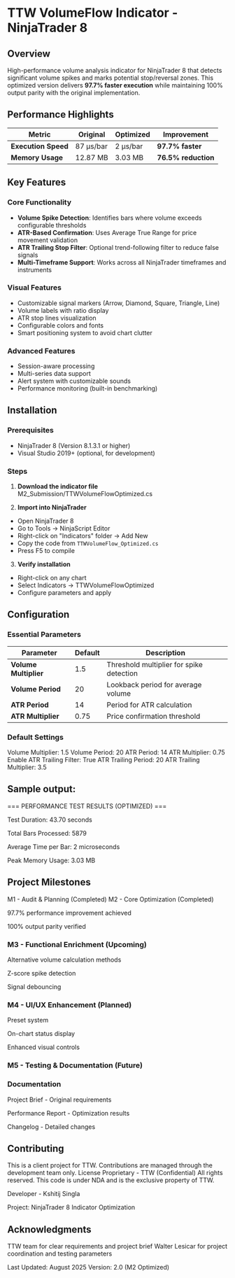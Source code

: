 # TTW VolumeFlow Indicator - NinjaTrader 8

## Overview

High-performance volume analysis indicator for NinjaTrader 8 that detects significant volume spikes and marks potential stop/reversal zones. This optimized version delivers **97.7% faster execution** while maintaining 100% output parity with the original implementation.

## Performance Highlights

| Metric | Original | Optimized | Improvement |
|--------|----------|-----------|-------------|
| **Execution Speed** | 87 μs/bar | 2 μs/bar | **97.7% faster** |
| **Memory Usage** | 12.87 MB | 3.03 MB | **76.5% reduction** |

## Key Features

### Core Functionality
- **Volume Spike Detection**: Identifies bars where volume exceeds configurable thresholds
- **ATR-Based Confirmation**: Uses Average True Range for price movement validation
- **ATR Trailing Stop Filter**: Optional trend-following filter to reduce false signals
- **Multi-Timeframe Support**: Works across all NinjaTrader timeframes and instruments

### Visual Features
- Customizable signal markers (Arrow, Diamond, Square, Triangle, Line)
- Volume labels with ratio display
- ATR stop lines visualization
- Configurable colors and fonts
- Smart positioning system to avoid chart clutter

### Advanced Features
- Session-aware processing
- Multi-series data support
- Alert system with customizable sounds
- Performance monitoring (built-in benchmarking)

## Installation

### Prerequisites
- NinjaTrader 8 (Version 8.1.3.1 or higher)
- Visual Studio 2019+ (optional, for development)

### Steps

1. **Download the indicator file**
M2_Submission/TTWVolumeFlowOptimized.cs

2. **Import into NinjaTrader**
- Open NinjaTrader 8
- Go to Tools -> NinjaScript Editor
- Right-click on "Indicators" folder -> Add New
- Copy the code from `TTWVolumeFlow_Optimized.cs`
- Press F5 to compile

3. **Verify installation**
- Right-click on any chart
- Select Indicators -> TTWVolumeFlowOptimized
- Configure parameters and apply

## Configuration

### Essential Parameters

| Parameter | Default | Description |
|-----------|---------|-------------|
| **Volume Multiplier** | 1.5 | Threshold multiplier for spike detection |
| **Volume Period** | 20 | Lookback period for average volume |
| **ATR Period** | 14 | Period for ATR calculation |
| **ATR Multiplier** | 0.75 | Price confirmation threshold |

### Default Settings
Volume Multiplier: 1.5
Volume Period: 20
ATR Period: 14
ATR Multiplier: 0.75
Enable ATR Trailing Filter: True
ATR Trailing Period: 20
ATR Trailing Multiplier: 3.5

## Sample output:
=== PERFORMANCE TEST RESULTS (OPTIMIZED) ===

Test Duration: 43.70 seconds

Total Bars Processed: 5879

Average Time per Bar: 2 microseconds

Peak Memory Usage: 3.03 MB

## Project Milestones

 M1 - Audit & Planning (Completed)
 M2 - Core Optimization (Completed)

97.7% performance improvement achieved

100% output parity verified


 ### M3 - Functional Enrichment (Upcoming)

Alternative volume calculation methods

Z-score spike detection

Signal debouncing


 ### M4 - UI/UX Enhancement (Planned)

Preset system

On-chart status display

Enhanced visual controls


 ### M5 - Testing & Documentation (Future)

### Documentation

Project Brief - Original requirements

Performance Report - Optimization results

Changelog - Detailed changes

## Contributing

This is a client project for TTW. Contributions are managed through the development team only.
License
Proprietary - TTW (Confidential)
All rights reserved. This code is under NDA and is the exclusive property of TTW.

Developer - 
Kshitij Singla


Project: NinjaTrader 8 Indicator Optimization

## Acknowledgments

TTW team for clear requirements and project brief
Walter Lesicar for project coordination and testing parameters


Last Updated: August 2025
Version: 2.0 (M2 Optimized)

